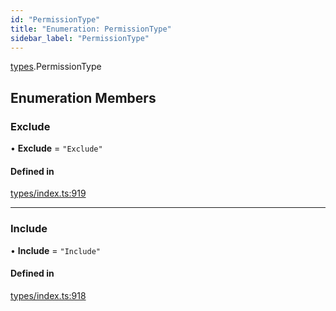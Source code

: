 ```yaml
---
id: "PermissionType"
title: "Enumeration: PermissionType"
sidebar_label: "PermissionType"
---
```


[types](../../../modules/Types/Types.md).PermissionType

## Enumeration Members

### Exclude

• **Exclude** = ``"Exclude"``

#### Defined in

[types/index.ts:919](https://github.com/F-OBrien/polymesh-sdk/blob/012f1745/src/types/index.ts#L919)

___

### Include

• **Include** = ``"Include"``

#### Defined in

[types/index.ts:918](https://github.com/F-OBrien/polymesh-sdk/blob/012f1745/src/types/index.ts#L918)

